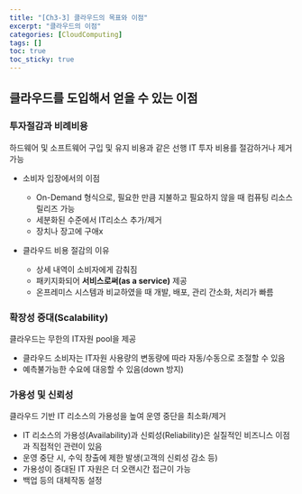 ```yaml
---
title: "[Ch3-3] 클라우드의 목표와 이점"
excerpt: "클라우드의 이점"
categories: [CloudComputing]
tags: []
toc: true
toc_sticky: true
---
```


## 클라우드를 도입해서 얻을 수 있는 이점

### 투자절감과 비례비용
하드웨어 및 소프트웨어 구입 및 유지 비용과 같은 선행 IT 투자 비용를 절감하거나 제거 가능
* 소비자 입장에서의 이점
  * On-Demand 형식으로, 필요한 만큼 지불하고 필요하지 않을 때 컴퓨팅 리소스 릴리즈 가능
  * 세분화된 수준에서 IT리소스 추가/제거
  * 장치나 장고에 구애x

* 클라우드 비용 절감의 이유
  * 상세 내역이 소비자에게 감춰짐
  * 패키지화되어 **서비스로써(as a service)** 제공
  * 온프레미스 시스템과 비교하였을 때 개발, 배포, 관리 간소화, 처리가 빠름

### 확장성 증대(Scalability)
클라우드는 무한의 IT자원 pool을 제공
* 클라우드 소비자는 IT자원 사용량의 변동량에 따라 자동/수동으로 조절할 수 있음
* 예측불가능한 수요에 대응할 수 있음(down 방지)

### 가용성 및 신뢰성
클라우드 기반 IT 리소스의 가용성을 높여 운영 중단을 최소화/제거
* IT 리소스의 가용성(Availability)과 신뢰성(Reliability)은 실질적인 비즈니스 이점과 직접적인 관련이 있음
* 운영 중단 시, 수익 창출에 제한 발생(고객의 신뢰성 감소 등)
* 가용성이 증대된 IT 자원은 더 오랜시간 접근이 가능
* 백업 등의 대체작동 설정
